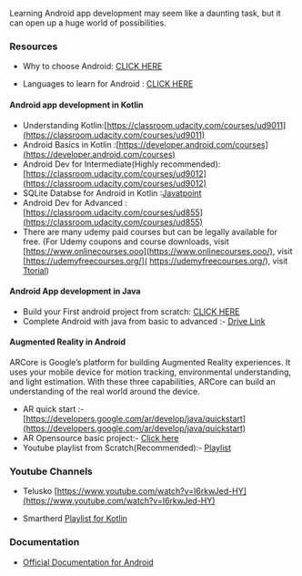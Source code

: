 Learning Android app development may seem like a daunting task, but it can open up a huge world of possibilities. 

### Resources

- Why to choose Android: [CLICK HERE](https://www.hokuapps.com/blogs/10-reasons-choose-android-mobile-application-development/#:~:text=Android%20is%20a%20platform%20that,developers%20are%20intimately%20familiar%20with.)

- Languages to learn for Android : [CLICK HERE](https://www.geeksforgeeks.org/top-programming-languages-for-android-app-development/)


#### Android app development in Kotlin

- Understanding Kotlin:[https://classroom.udacity.com/courses/ud9011](https://classroom.udacity.com/courses/ud9011)
- Android Basics in Kotlin :[https://developer.android.com/courses](https://developer.android.com/courses)
- Android Dev for Intermediate(Highly recommended): [https://classroom.udacity.com/courses/ud9012](https://classroom.udacity.com/courses/ud9012)
- SQLite Databse for Android in Kotlin :[Javatpoint](https://www.javatpoint.com/kotlin-android-sqlite-tutorial#:~:text=%E2%86%92%20%E2%86%90%20prev-,Kotlin%20Android%20SQLite%20Tutorial,database%20is%20embedded%20in%20android.)
- Android Dev for Advanced :[https://classroom.udacity.com/courses/ud855](https://classroom.udacity.com/courses/ud855)
- There are many udemy paid courses but can be legally available for free.
    (For Udemy coupons and course downloads,
                        visit [https://www.onlinecourses.ooo](https://www.onlinecourses.ooo/),
                        visit [https://udemyfreecourses.org/]( https://udemyfreecourses.org/),
                        visit [Ttorial](https://ttorial.com/?__cf_chl_jschl_tk__=f96f0851ad5259eed174fac0c07764f57d282054-1595687354-0-AS3P_fNsjd9ipLRLdISsZhD5O8K1ZiN0F9RgFHIRoLOJZFbfF1UuenY7mGHJNrhFpMXz4vtksn6NxhurV3NzyPLK_-Wt1xCD3P0XwyAKLLHbTreUCK0wAUF7MMjxmhjK4VqMtbsvyJ5CFApufN2H4vQ4FiIywwd2XNjNaGtQOwVSnSEhxYcxchHSdE2I_sq5mIMyIhcBRXRjaF-HpyhtqG1nMcfhqLhrAjdyMtAOmLAkAJSdUWHDo5n8vyCyu3xcLyuR9VYfHKtcHNItRldec9CrwkcvqHavF_tj1FarZ3xgGAufGQo5Mh_vCfomsaJjlAWfx_pP5ZZFyS7Bwf-Vofk))


#### Android App development in Java

- Build your First android project from scratch: [CLICK HERE](https://codelabs.developers.google.com/codelabs/build-your-first-android-app/#0)
- Complete Android with java from basic to advanced :- [Drive Link](https://drive.google.com/file/d/1QlkqbUiynV13z9X9XlYJno1jGeO_1lH2/view?usp=sharing)


#### Augmented Reality in Android
ARCore is Google’s platform for building Augmented Reality experiences. 
It uses your mobile device for motion tracking, environmental understanding, and light estimation. 
With these three capabilities, ARCore can build an understanding of the real world around the device.

- AR quick start :- [https://developers.google.com/ar/develop/java/quickstart](https://developers.google.com/ar/develop/java/quickstart)
- AR Opensource basic project:- [ Click here](https://www.freecodecamp.org/news/how-to-build-an-augmented-reality-android-app-with-arcore-and-android-studio-43e4676cb36f/)
- Youtube playlist from Scratch(Recommended):- [ Playlist](https://www.youtube.com/playlist?list=PLsOU6EOcj51cEDYpCLK_bzo4qtjOwDWfW)


### Youtube Channels 

- Telusko [https://www.youtube.com/watch?v=I6rkwJed-HY](https://www.youtube.com/watch?v=I6rkwJed-HY)

- Smartherd [Playlist for Kotlin](https://www.youtube.com/playlist?list=PLlxmoA0rQ-LwgK1JsnMsakYNACYGa1cjR)


### Documentation

- [Official Documentation for Android](https://developer.android.com/docs)
